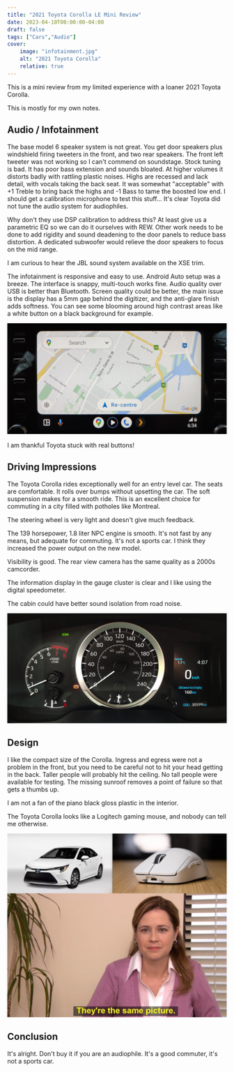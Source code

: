 ```yaml
---
title: "2021 Toyota Corolla LE Mini Review"
date: 2023-04-10T00:00:00-04:00
draft: false
tags: ["Cars","Audio"]
cover:
    image: "infotainment.jpg"
    alt: "2021 Toyota Corolla"
    relative: true
---
```


This is a mini review from my limited experience with a loaner 2021 Toyota Corolla. 

This is mostly for my own notes.

## Audio / Infotainment

The base model 6 speaker system is not great. You get door speakers plus windshield firing tweeters in the front, and two rear speakers. The front left tweeter was not working so I can't commend on soundstage. Stock tuning is bad. It has poor bass extension and sounds bloated. At higher volumes it distorts badly with rattling plastic noises. Highs are recessed and lack detail, with vocals taking the back seat. It was somewhat "acceptable" with +1 Treble to bring back the highs and -1 Bass to tame the boosted low end. I should get a calibration microphone to test this stuff... It's clear Toyota did not tune the audio system for audiophiles.

Why don't they use DSP calibration to address this? At least give us a parametric EQ so we can do it ourselves with REW. Other work needs to be done to add rigidity and sound deadening to the door panels to reduce bass distortion. A dedicated subwoofer would relieve the door speakers to focus on the mid range. 

I am curious to hear the JBL sound system available on the XSE trim.

The infotainment is responsive and easy to use. Android Auto setup was a breeze. The interface is snappy, multi-touch works fine. Audio quality over USB is better than Bluetooth. Screen quality could be better, the main issue is the display has a 5mm gap behind the digitizer, and the anti-glare finish adds softness. You can see some blooming around high contrast areas like a white button on a black background for example.

![Infotainment Google Maps](infotainment-maps.jpg)

I am thankful Toyota stuck with real buttons!

## Driving Impressions

The Toyota Corolla rides exceptionally well for an entry level car. The seats are comfortable. It rolls over bumps without upsetting the car. The soft suspension makes for a smooth ride. This is an excellent choice for commuting in a city filled with potholes like Montreal. 

The steering wheel is very light and doesn't give much feedback.

The 139 horsepower, 1.8 liter NPC engine is smooth. It's not fast by any means, but adequate for commuting. It's not a sports car. I think they increased the power output on the new model.

Visibility is good. The rear view camera has the same quality as a 2000s camcorder.

The information display in the gauge cluster is clear and I like using the digital speedometer. 

The cabin could have better sound isolation from road noise.

![Dashboard](dash.jpg)

## Design

I like the compact size of the Corolla. Ingress and egress were not a problem in the front, but you need to be careful not to hit your head getting in the back. Taller people will probably hit the ceiling. No tall people were available for testing. The missing sunroof removes a point of failure so that gets a thumbs up.

I am not a fan of the piano black gloss plastic in the interior.

The Toyota Corolla looks like a Logitech gaming mouse, and nobody can tell me otherwise.

![It looks like a logitech gaming mouse](gpxw.jpg)

## Conclusion

It's alright. Don't buy it if you are an audiophile. It's a good commuter, it's not a sports car.